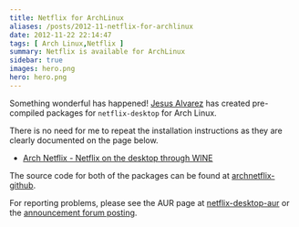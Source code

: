 ```yaml
---
title: Netflix for ArchLinux
aliases: /posts/2012-11-netflix-for-archlinux
date: 2012-11-22 22:14:47
tags: [ Arch Linux,Netflix ]
summary: Netflix is available for ArchLinux
sidebar: true
images: hero.png
hero: hero.png
---
```


Something wonderful has happened! [Jesus Alvarez](http://demizerone.com/) has
created pre-compiled packages for `netflix-desktop` for Arch Linux.

There is no need for me to repeat the installation instructions as they are
clearly documented on the page below.

  * [Arch Netflix - Netflix on the desktop through WINE](http://demizerone.com/archnetflix/)

The source code for both of the packages can be found at [archnetflix-github](https://github.com/demizer/archnetflix).

For reporting problems, please see the AUR page at [netflix-desktop-aur](https://aur.archlinux.org/packages/netflix-desktop) or the [announcement forum posting](https://bbs.archlinux.org/viewtopic.php?pid=1196370).
